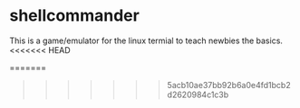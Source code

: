 shellcommander
==============

This is a game/emulator for the linux termial to teach newbies the basics.
<<<<<<< HEAD

=======
>>>>>>> 5acb10ae37bb92b6a0e4fd1bcb2d2620984c1c3b
